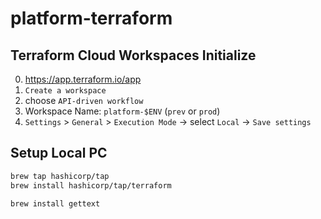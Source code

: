 # platform-terraform

## Terraform Cloud Workspaces Initialize

0. https://app.terraform.io/app
1. `Create a workspace`
2. choose `API-driven workflow`
3. Workspace Name: `platform-$ENV` (`prev` or `prod`)  
4. `Settings` > `General` > `Execution Mode` -> select `Local` -> `Save settings`

## Setup Local PC

```bash
brew tap hashicorp/tap
brew install hashicorp/tap/terraform
```

```bash
brew install gettext
```
